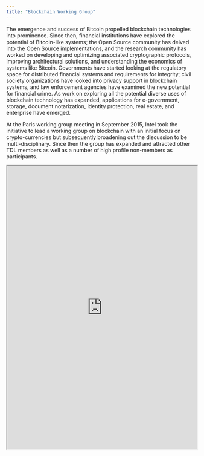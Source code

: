 ```yaml
---
title: "Blockchain Working Group"
---
```


The emergence and success of Bitcoin propelled blockchain technologies into prominence. Since then, financial institutions have explored the potential of Bitcoin-like systems; the Open Source community has delved into the Open Source implementations, and the research community has worked on developing and optimizing associated cryptographic protocols, improving architectural solutions, and understanding the economics of systems like Bitcoin. Governments have started looking at the regulatory space for distributed financial systems and requirements for integrity; civil society organizations have looked into privacy support in blockchain systems, and law enforcement agencies have examined the new potential for financial crime. As work on exploring all the potential diverse uses of blockchain technology has expanded, applications for e-government, storage, document notarization, identity protection, real estate, and enterprise have emerged.

At the Paris working group meeting in September 2015, Intel took the initiative to lead a working group on blockchain with an initial focus on crypto-currencies but subsequently broadening out the discussion to be multi-disciplinary. Since then the group has expanded and attracted other TDL members as well as a number of high profile non-members as participants.

<iframe height="750" width="100%" src="https://ewelton.github.io/ktest/wiki.html#Blockchain%20Working%20Group"></iframe>
